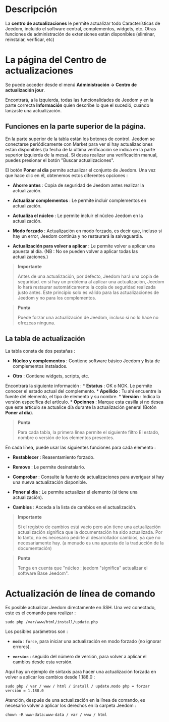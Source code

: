 Descripción 
===========

La **centro de actualizaciones** le permite actualizar todo
Características de Jeedom, incluido el software central,
complementos, widgets, etc. Otras funciones de administración de extensiones
están disponibles (eliminar, reinstalar, verificar, etc)

La página del Centro de actualizaciones 
================================

Se puede acceder desde el menú **Administración → Centro de actualización
jour**.

Encontrará, a la izquierda, todas las funcionalidades de
Jeedom y en la parte correcta **Información** quien describe lo que el
sucedió, cuando lanzaste una actualización.

Funciones en la parte superior de la página. 
---------------------------------

En la parte superior de la tabla están los botones de control. Jeedom se
conectarse periódicamente con Market para ver si hay actualizaciones
están disponibles (la fecha de la última verificación se indica en la parte superior
izquierda de la mesa). Si desea realizar una verificación manual,
puedes presionar el botón "Buscar actualizaciones".

El botón **Poner al día** permite actualizar el conjunto de
Jeedom. Una vez que hace clic en él, obtenemos estos diferentes
opciones :

-   **Ahorre antes** : Copia de seguridad de Jeedom antes
    realizar la actualización.

-   **Actualizar complementos** : Le permite incluir complementos en
    actualización.

-   **Actualiza el núcleo** : Le permite incluir el núcleo Jeedom en
    la actualización.

-   **Modo forzado** : Actualización en modo forzado, es decir
    que, incluso si hay un error, Jeedom continúa y no restaurará
    la salvaguardia.

-   **Actualización para volver a aplicar** : Le permite volver a aplicar una apuesta
    al día. (NB : No se pueden volver a aplicar todas las actualizaciones.)

> **Importante**
>
> Antes de una actualización, por defecto, Jeedom hará una copia de seguridad. en
> si hay un problema al aplicar una actualización, Jeedom lo hará
> restaurar automáticamente la copia de seguridad realizada justo antes. Este principio
> solo es válido para las actualizaciones de Jeedom y no para los complementos.

> **Punta**
>
> Puede forzar una actualización de Jeedom, incluso si no lo hace
> no ofrezcas ninguna.

La tabla de actualización 
---------------------------

La tabla consta de dos pestañas :

-   **Núcleo y complementos** : Contiene software básico Jeedom y
    lista de complementos instalados.

-   **Otro** : Contiene widgets, scripts, etc.

Encontrará la siguiente información : \* **Estatus** : OK o NOK.
Le permite conocer el estado actual del complemento. \* **Apellido** : Tu ahi
encuentre la fuente del elemento, el tipo de elemento y su nombre. \*
**Versión** : Indica la versión específica del artículo. \* **Opciones** :
Marque esta casilla si no desea que este artículo se actualice
día durante la actualización general (Botón **Poner al día**).

> **Punta**
>
> Para cada tabla, la primera línea permite el siguiente filtro
> El estado, nombre o versión de los elementos presentes.

En cada línea, puede usar las siguientes funciones para
cada elemento :

-   **Restablecer** : Reasentamiento forzado.

-   **Remove** : Le permite desinstalarlo.

-   **Comprobar** : Consulte la fuente de actualizaciones para averiguar si
    hay una nueva actualización disponible.

-   **Poner al día** : Le permite actualizar el elemento (si tiene
    una actualización).

-   **Cambios** : Acceda a la lista de cambios en el
    actualización.

> **Importante**
>
> Si el registro de cambios está vacío pero aún tiene una actualización
> actualización significa que la documentación ha sido actualizada.
> Por lo tanto, no es necesario pedirle al desarrollador
> cambios, ya que no necesariamente hay. (a menudo es una apuesta
> de la traducción de la documentación)

> **Punta**
>
> Tenga en cuenta que &quot;núcleo : jeedom &quot;significa&quot; actualizar el software
> Base Jeedom".

Actualización de línea de comando 
================================

Es posible actualizar Jeedom directamente en SSH.
Una vez conectado, este es el comando para realizar :

    sudo php /var/www/html/install/update.php

Los posibles parámetros son :

-   **`moda`** : `force`, para iniciar una actualización en modo forzado (no
    ignorar errores).

-   **`version`** : seguido del número de versión, para volver a aplicar el
    cambios desde esta versión.

Aquí hay un ejemplo de sintaxis para hacer una actualización forzada en
volver a aplicar los cambios desde 1.188.0 :

    sudo php / var / www / html / install / update.modo php = forzar versión = 1.188.0

Atención, después de una actualización en la línea de comando, es necesario
volver a aplicar los derechos en la carpeta Jeedom :

    chown -R www-data:www-data / var / www / html
